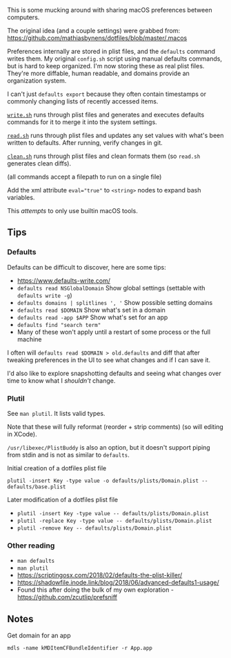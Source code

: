 This is some mucking around with sharing macOS preferences between computers.

The original idea (and a couple settings) were grabbed from:
https://github.com/mathiasbynens/dotfiles/blob/master/.macos

Preferences internally are stored in plist files, and the `defaults` command writes them. My original `config.sh` script using manual defaults commands, but is hard to keep organized. I'm now storing these as real plist files. They're more diffable, human readable, and domains provide an organization system.

I can't just `defaults export` because they often contain timestamps or commonly changing lists of recently accessed items.

[`write.sh`](./write.sh) runs through plist files and generates and executes defaults commands for it to merge it into the system settings.

[`read.sh`](./write.sh) runs through plist files and updates any set values with what's been written to defaults. After running, verify changes in git.

[`clean.sh`](./clean.sh) runs through plist files and clean formats them (so `read.sh` generates clean diffs).

(all commands accept a filepath to run on a single file)

Add the xml attribute `eval="true"` to `<string>` nodes to expand bash variables.

This _attempts_ to only use builtin macOS tools.
  
## Tips

### Defaults

Defaults can be difficult to discover, here are some tips:
- https://www.defaults-write.com/
- `defaults read NSGlobalDomain`
  Show global settings (settable with `defaults write -g`)
- `defaults domains | splitlines ', '`
  Show possible setting domains
- `defaults read $DOMAIN`
  Show what's set in a domain
- `defaults read -app $APP`
  Show what's set for an app
- `defaults find "search term"`
- Many of these won't apply until a restart of some process or the full machine

I often will `defaults read $DOMAIN > old.defaults` and diff that after tweaking
preferences in the UI to see what changes and if I can save it.

I'd also like to explore snapshotting defaults and seeing what changes over time
to know what I _shouldn't_ change.

### Plutil

See `man plutil`. It lists valid types. 

Note that these will fully reformat (reorder + strip comments) (so will editing in XCode).

`/usr/libexec/PlistBuddy` is also an option, but it doesn't support piping from stdin and is not as similar to `defaults`.

Initial creation of a dotfiles plist file

```
plutil -insert Key -type value -o defaults/plists/Domain.plist -- defaults/base.plist
```

Later modification of a dotfiles plist file

- `plutil -insert Key -type value -- defaults/plists/Domain.plist`
- `plutil -replace Key -type value -- defaults/plists/Domain.plist`
- `plutil -remove Key -- defaults/plists/Domain.plist`

### Other reading

- `man defaults`
- `man plutil`
- https://scriptingosx.com/2018/02/defaults-the-plist-killer/
- https://shadowfile.inode.link/blog/2018/06/advanced-defaults1-usage/
- Found this after doing the bulk of my own exploration - https://github.com/zcutlip/prefsniff

## Notes

Get domain for an app
```
mdls -name kMDItemCFBundleIdentifier -r App.app
```
